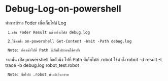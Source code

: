 # Debug-Log-on-powershell 
ทำการส้ราง Foder เพื่อเก็บไฟล์ Log 
                 
     1.เช่น Foder Result แล้วสร้างไฟล์ debug.log 
     
     2.ใช้คำสั่ง on-powershell Get-Content -Wait -Path debug.log 
  
     Note: ต้องเข้าไปที่ Path ที่เก็บไฟล์ก่อนใช้คำสั่ง
 
 จากนั้น เปิด powershell อีกตัวนึง ไปที่ Path ที่เก็บไฟล์ .robot ใช้คำสั่ง robot -d result -L trace -b debug.log robot_test.robot
 
     Note: ชื่อไฟล์ .robot ห้ามมีเว้นวรรค
